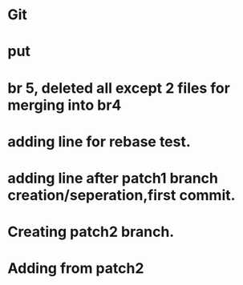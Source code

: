 # Git
# put
# br 5, deleted all except 2 files for merging into br4
# adding line for rebase test.
# adding line after patch1 branch creation/seperation,first commit.
# Creating patch2 branch.
# Adding from patch2
